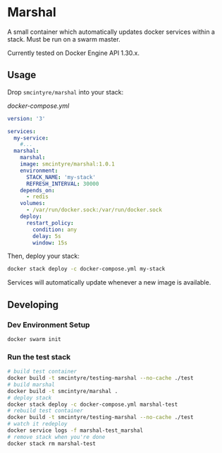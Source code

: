 # Marshal

A small container which automatically updates docker services within a stack. Must be run on a swarm master.

Currently tested on Docker Engine API 1.30.x.

## Usage

Drop `smcintyre/marshal` into your stack:

*docker-compose.yml*
```yaml
version: '3'

services:
  my-service:
    #...
  marshal:
    marshal:
    image: smcintyre/marshal:1.0.1
    environment:
      STACK_NAME: 'my-stack'
      REFRESH_INTERVAL: 30000
    depends_on:
      - redis
    volumes:
      - /var/run/docker.sock:/var/run/docker.sock
    deploy:
      restart_policy:
        condition: any
        delay: 5s
        window: 15s
```

Then, deploy your stack:
```bash
docker stack deploy -c docker-compose.yml my-stack
```

Services will automatically update whenever a new image is available.

## Developing

### Dev Environment Setup
```
docker swarm init
```

### Run the test stack
```bash
# build test container
docker build -t smcintyre/testing-marshal --no-cache ./test
# build marshal
docker build -t smcintyre/marshal .
# deploy stack
docker stack deploy -c docker-compose.yml marshal-test
# rebuild test container
docker build -t smcintyre/testing-marshal --no-cache ./test
# watch it redeploy
docker service logs -f marshal-test_marshal
# remove stack when you're done
docker stack rm marshal-test
```

